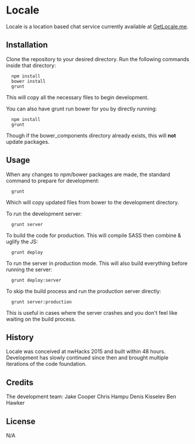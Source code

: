 # Locale

Locale is a location based chat service currently available at [GetLocale.me](http://getLocale.me/).

## Installation

Clone the repository to your desired directory.
Run the following commands inside that directory:
```
  npm install
  bower install
  grunt
```
This will copy all the necessary files to begin development.

You can also have grunt run bower for you by directly running:
```
  npm install
  grunt
```
Though if the bower_components directory already exists, this will **not** update packages.

## Usage

When any changes to npm/bower packages are made, the standard command to prepare
for development:
```
  grunt
```
Which will copy updated files from bower to the development directory.

To run the development server:
```
  grunt server
```

To build the code for production.
This will compile SASS then combine & uglify the JS:
```
  grunt deploy
```

To run the server in production mode.
This will also build everything before running the server:
```
  grunt deploy:server
```

To skip the build process and run the production server directly:
```
  grunt server:production
```
This is useful in cases where the server crashes and you don't feel like waiting on the build process.

## History
Locale was conceived at nwHacks 2015 and built within 48 hours.
Development has slowly continued since then and brought multiple iterations of the code foundation.

## Credits
The development team:
Jake Cooper
Chris Hampu
Denis Kisselev
Ben Hawker

## License
N/A
